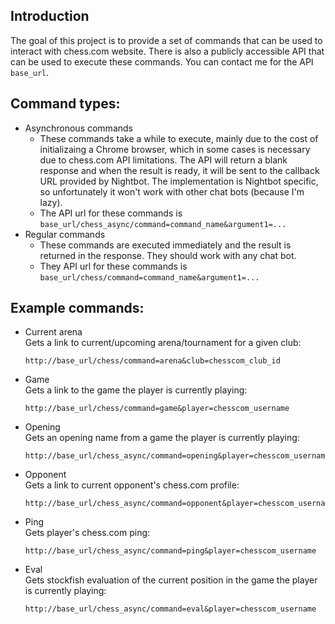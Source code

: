 ## Introduction
The goal of this project is to provide a set of commands that can be used to interact with chess.com website. There is
also a publicly accessible API that can be used to execute these commands. You can contact me for the API `base_url`.

## Command types:
- Asynchronous commands
  - These commands take a while to execute, mainly due to the cost of initializaing a Chrome browser,
  which in some cases is necessary due to chess.com API limitations. The API will return a blank response and
  when the result is ready, it will be sent to the callback URL provided by Nightbot. The implementation is Nightbot
  specific, so unfortunately it won't work with other chat bots (because I'm lazy).
  - The API url for these commands is `base_url/chess_async/command=command_name&argument1=...`
- Regular commands
  - These commands are executed immediately and the result is returned in the response. They should work with any chat bot.
  - They API url for these commands is `base_url/chess/command=command_name&argument1=...`

## Example commands:
- Current arena\
Gets a link to current/upcoming arena/tournament for a given club:
    ```
    http://base_url/chess/command=arena&club=chesscom_club_id
    ```
- Game\
Gets a link to the game the player is currently playing:
    ```
    http://base_url/chess/command=game&player=chesscom_username
    ```
- Opening\
Gets an opening name from a game the player is currently playing:
    ```
    http://base_url/chess_async/command=opening&player=chesscom_username
    ```
- Opponent\
Gets a link to current opponent's chess.com profile:
    ```
    http://base_url/chess_async/command=opponent&player=chesscom_username
    ```
- Ping\
Gets player's chess.com ping:
    ```
    http://base_url/chess_async/command=ping&player=chesscom_username
    ```
- Eval\
Gets stockfish evaluation of the current position in the game the player is currently playing:
    ```
    http://base_url/chess_async/command=eval&player=chesscom_username
    ```
